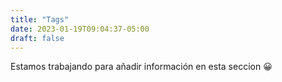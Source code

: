 ```yaml
---
title: "Tags"
date: 2023-01-19T09:04:37-05:00
draft: false
---
```


Estamos trabajando para añadir información en esta seccion 😀